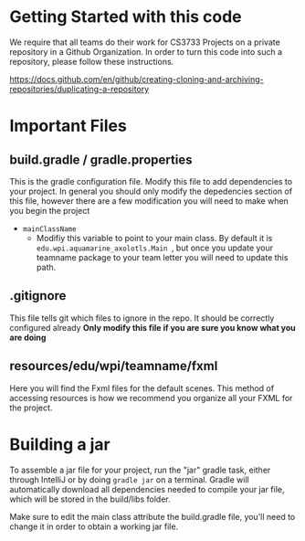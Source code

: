 # Getting Started with this code

We require that all teams do their work for CS3733 Projects on a private repository in a Github Organization. 
In order to turn this code into such a repository, please follow these instructions.

https://docs.github.com/en/github/creating-cloning-and-archiving-repositories/duplicating-a-repository 


# Important Files
## build.gradle / gradle.properties
This is the gradle configuration file. Modify this file to add dependencies to your project. In
 general you should only modify the depedencies section of this file, however there are a few
  modification you will need to make when you begin the project
  
  - `mainClassName`
    - Modifiy this variable to point to your main class. By default it is `edu.wpi.aquamarine_axolotls.Main
    `, but once you update your teamname package to your team letter you will need to update this
     path.



## .gitignore
This file tells git which files to ignore in the repo. It should be correctly configured already
**Only modify this file if you are sure you know what you are doing**


## resources/edu/wpi/teamname/fxml
Here you will find the Fxml files for the default scenes. This method of accessing resources is how we recommend you organize all your FXML for the project.

# Building a jar
To assemble a jar file for your project, run the "jar" gradle task, either through IntelliJ or by doing
`gradle jar` on a terminal. Gradle will automatically download all dependencies needed to compile your jar file,
which will be stored in the build/libs folder.

Make sure to edit the main class attribute the build.gradle file, you'll need to change it in order to obtain
a working jar file.





